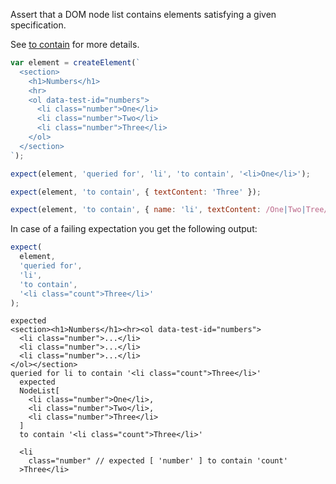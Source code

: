 Assert that a DOM node list contains elements satisfying a given specification.

See [to contain](../../DOMElement/to-contain/) for more details.

```js
var element = createElement(`
  <section>
    <h1>Numbers</h1>
    <hr>
    <ol data-test-id="numbers">
      <li class="number">One</li>
      <li class="number">Two</li>
      <li class="number">Three</li>
    </ol>
  </section>
`);

expect(element, 'queried for', 'li', 'to contain', '<li>One</li>');

expect(element, 'to contain', { textContent: 'Three' });

expect(element, 'to contain', { name: 'li', textContent: /One|Two|Tree/ });
```

In case of a failing expectation you get the following output:

```js
expect(
  element,
  'queried for',
  'li',
  'to contain',
  '<li class="count">Three</li>'
);
```

```output
expected
<section><h1>Numbers</h1><hr><ol data-test-id="numbers">
  <li class="number">...</li>
  <li class="number">...</li>
  <li class="number">...</li>
</ol></section>
queried for li to contain '<li class="count">Three</li>'
  expected
  NodeList[
    <li class="number">One</li>,
    <li class="number">Two</li>,
    <li class="number">Three</li>
  ]
  to contain '<li class="count">Three</li>'

  <li
    class="number" // expected [ 'number' ] to contain 'count'
  >Three</li>
```
